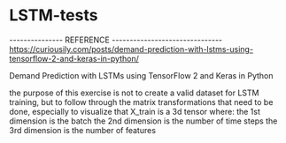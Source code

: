 # LSTM-tests

--------------- REFERENCE -------------------------------
https://curiousily.com/posts/demand-prediction-with-lstms-using-tensorflow-2-and-keras-in-python/

Demand Prediction with LSTMs using TensorFlow 2 and Keras in Python

the purpose of this exercise is not to create a valid dataset for
LSTM training, but to follow through the matrix transformations that need to be done,
especially to visualize that X_train is a 3d tensor where:
the 1st dimension is the batch
the 2nd dimension is the number of time steps
the 3rd dimension is the number of features

